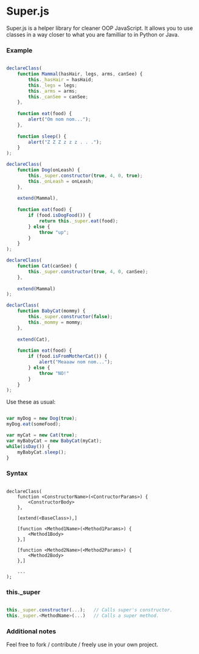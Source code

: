 # Super.js


Super.js is a helper library for cleaner OOP JavaScript.
It allows you to use classes in a way closer to what you are familliar to in
Python or Java.


### Example

```javascript

declareClass(
    function Mammal(hasHair, legs, arms, canSee) {
        this._hasHair = hasHaid;
        this._legs = legs;
        this._arms = arms;
        this._canSee = canSee;
    },
    
    function eat(food) {
        alert("Om nom nom...");
    },
    
    function sleep() {
        alert("Z Z Z z z z . . .");
    }
);

declareClass(
    function Dog(onLeash) {
        this._super.constructor(true, 4, 0, true);
        this._onLeash = onLeash;
    },
    
    extend(Mammal),
    
    function eat(food) {
        if (food.isDogFood()) {
            return this._super.eat(food);
        } else {
            throw "up";
        }
    }
);

declareClass(
    function Cat(canSee) {
        this._super.constructor(true, 4, 0, canSee);
    },
    
    extend(Mammal)
);

declarClass(
    function BabyCat(mommy) {
        this._super.constructor(false);
        this._mommy = mommy;
    },
    
    extend(Cat),
    
    function eat(food) {
        if (food.isFromMotherCat()) {
            alert("Meaaaw nom nom...");
        } else {
            throw "NO!"
        }
    }
);

```

Use these as usual:

```javascript

var myDog = new Dog(true);
myDog.eat(someFood);

var myCat = new Cat(true);
var myBabyCat = new BabyCat(myCat);
while(isDay()) {
    myBabyCat.sleep();
}

```


### Syntax

```

declareClass(
    function <ConstructorName>(<ContructorParams>) {
        <ConstructorBody>
    },
    
    [extend(<BaseClass>),]
    
    [function <Method1Name>(<Method1Params>) {
        <Method1Body>
    },]
    
    [function <Method2Name>(<Method2Params>) {
        <Method2Body>
    },]
    
    ...
);

```


### this._super

```javascript

this._super.constructor(...);   // Calls super's constructor.
this._super.<MethodName>(...)   // Calls a super method.

```


### Additional notes

Feel free to fork / contribute / freely use in your own project.

